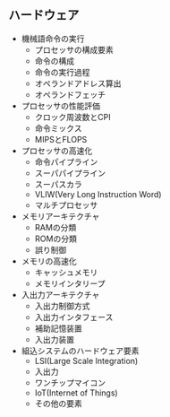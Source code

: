 ## ハードウェア

- 機械語命令の実行
  - プロセッサの構成要素
  - 命令の構成
  - 命令の実行過程
  - オペランドアドレス算出
  - オペランドフェッチ
- プロセッサの性能評価
  - クロック周波数とCPI
  - 命令ミックス
  - MIPSとFLOPS
- プロセッサの高速化
  - 命令パイプライン
  - スーパパイプライン
  - スーパスカラ
  - VLIW(Very Long Instruction Word)
  - マルチプロセッサ
- メモリアーキテクチャ
  - RAMの分類
  - ROMの分類
  - 誤り制御
- メモリの高速化
  - キャッシュメモリ
  - メモリインタリープ
- 入出力アーキテクチャ
  - 入出力制御方式
  - 入出力インタフェース
  - 補助記憶装置
  - 入出力装置
- 組込システムのハードウェア要素
  - LSI(Large Scale Integration)
  - 入出力
  - ワンチップマイコン
  - IoT(Internet of Things)
  - その他の要素
